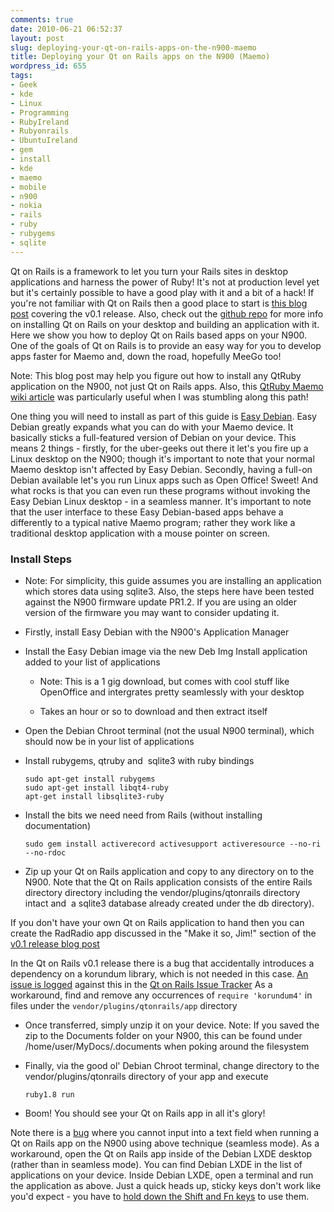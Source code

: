 ```yaml
---
comments: true
date: 2010-06-21 06:52:37
layout: post
slug: deploying-your-qt-on-rails-apps-on-the-n900-maemo
title: Deploying your Qt on Rails apps on the N900 (Maemo)
wordpress_id: 655
tags:
- Geek
- kde
- Linux
- Programming
- RubyIreland
- Rubyonrails
- UbuntuIreland
- gem
- install
- kde
- maemo
- mobile
- n900
- nokia
- rails
- ruby
- rubygems
- sqlite
---
```


Qt on Rails is a framework to let you turn your Rails sites in desktop applications and harness the power of Ruby! It's not at production level yet but it's certainly possible to have a good play with it and a bit of a hack! If you're not familiar with Qt on Rails then a good place to start is [this blog post](http://www.theirishpenguin.com/2010/06/21/qt-on-rails-v0-1-released-but-is-this-ruby-based-qt-and-kde-app-framework-doomed/) covering the v0.1 release. Also, check out the [github repo](http://github.com/theirishpenguin/qtonrails) for more info on installing Qt on Rails on your desktop and building an application with it.  Here we show you how to deploy Qt on Rails based apps on your N900. One of the goals of Qt on Rails is to provide an easy way for you to develop apps faster for Maemo and, down the road, hopefully MeeGo too!

Note: This blog post may help you figure out how to install any QtRuby application on the N900, not just Qt on Rails apps. Also, this  [QtRuby Maemo wiki article](http://wiki.maemo.org/QtRuby) was particularly useful when I was stumbling along this path!

One thing you will need to install as part of this guide is [Easy Debian](http://wiki.maemo.org/Easy_Debian). Easy Debian greatly expands what you can do with your Maemo device. It basically sticks a full-featured version of Debian on your device. This means 2 things - firstly, for the uber-geeks out there it let's you fire up a Linux desktop on the N900; though it's important to note that your normal Maemo desktop isn't affected by Easy Debian. Secondly, having a full-on Debian available let's you run Linux apps such as Open Office! Sweet! And what rocks is that you can even run these programs without invoking the Easy Debian Linux desktop - in a seamless manner. It's important to note that the user interface to these Easy Debian-based apps behave a differently to a typical native Maemo program; rather they work like a traditional desktop application with a mouse pointer on screen.



### Install Steps

* Note: For simplicity, this guide assumes you are installing an application which stores data using sqlite3. Also, the steps here have been tested against the N900 firmware update PR1.2. If you are using an older version of the firmware you may want to consider updating it.

	
* Firstly, install Easy Debian with the N900's Application Manager

* Install the Easy Debian image via the new Deb Img Install application added to your list of applications

	
  * Note: This is a 1 gig download, but comes with cool stuff like OpenOffice and intergrates pretty seamlessly with your desktop

	
  * Takes an hour or so to download and then extract itself
	
* Open the Debian Chroot terminal (not the usual N900 terminal), which should now be in your list of applications

* Install rubygems, qtruby and  sqlite3 with ruby bindings

      sudo apt-get install rubygems
      sudo apt-get install libqt4-ruby
      apt-get install libsqlite3-ruby
	
* Install the bits we need need from Rails (without installing documentation)
	
      sudo gem install activerecord activesupport activeresource --no-ri --no-rdoc

* Zip up your Qt on Rails application and copy to any directory on to the N900. Note that the Qt on Rails application consists of the entire Rails directory directory including the vendor/plugins/qtonrails directory intact and  a sqlite3 database already created under the db directory). 

If you don't have your own Qt on Rails application to hand then you can create the RadRadio app discussed in the "Make it so, Jim!" section of the [v0.1 release blog post](http://www.theirishpenguin.com/2010/06/21/qt-on-rails-v0-1-released-but-is-this-ruby-based-qt-and-kde-app-framework-doomed/)

In the Qt on Rails v0.1 release there is a bug that accidentally introduces a dependency on a korundum library, which is not needed in this case. [An issue is logged](http://github.com/theirishpenguin/qtonrails/issues#issue/2) against this in the [Qt on Rails Issue Tracker](http://github.com/theirishpenguin/qtonrails/issues) As a workaround, find and remove any occurrences of `require 'korundum4'` in files under the `vendor/plugins/qtonrails/app` directory
	
* Once transferred, simply unzip it on your device. Note: If you saved the zip to the Documents folder on your N900, this can be found under /home/user/MyDocs/.documents when poking around the filesystem

* Finally, via the good ol' Debian Chroot terminal, change directory to the vendor/plugins/qtonrails directory of your app and execute

      ruby1.8 run

* Boom! You should see your Qt on Rails app in all it's glory!

Note there is a [bug](http://github.com/theirishpenguin/qtonrails/issues#issue/6) where you cannot input into a text field when running a Qt on Rails app on the N900 using above technique (seamless mode). As a workaround, open the Qt on Rails app inside of the Debian LXDE desktop (rather than in seamless mode). You can find Debian LXDE in the list of applications on your device. Inside Debian LXDE, open a terminal and run the application as above. Just a quick heads up, sticky keys don't work like you'd expect - you have to [hold down the Shift and Fn keys](http://wiki.maemo.org/Easy_Debian#sticky_keys_hack) to use them.
